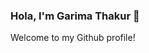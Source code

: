 ### Hola, I'm Garima Thakur 👋
Welcome to my Github profile!

<!--
**GarimaZe/GarimaZe** is a ✨ _special_ ✨ repository because its `README.md` (this file) appears on your GitHub profile.

Here are some ideas to get you started:

->
